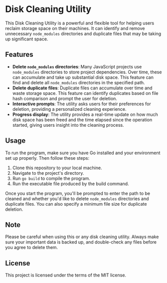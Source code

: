 # Disk Cleaning Utility

This Disk Cleaning Utility is a powerful and flexible tool for helping users reclaim storage space on their machines. It can identify and remove unnecessary `node_modules` directories and duplicate files that may be taking up significant space.

## Features

- **Delete `node_modules` directories**: Many JavaScript projects use `node_modules` directories to store project dependencies. Over time, these can accumulate and take up substantial disk space. This feature can find and delete all `node_modules` directories in the specified path.
- **Delete duplicate files**: Duplicate files can accumulate over time and waste storage space. This feature can identify duplicates based on file hash comparison and prompt the user for deletion.
- **Interactive prompts**: The utility asks users for their preferences for deletion, providing a personalized cleaning experience.
- **Progress display**: The utility provides a real-time update on how much disk space has been freed and the time elapsed since the operation started, giving users insight into the cleaning process.
  
## Usage

To run the program, make sure you have Go installed and your environment set up properly. Then follow these steps:

1. Clone this repository to your local machine.
2. Navigate to the project's directory.
3. Run `go build` to compile the program.
4. Run the executable file produced by the build command.

Once you start the program, you'll be prompted to enter the path to be cleaned and whether you'd like to delete `node_modules` directories and duplicate files. You can also specify a minimum file size for duplicate deletion.

## Note

Please be careful when using this or any disk cleaning utility. Always make sure your important data is backed up, and double-check any files before you agree to delete them.

## License

This project is licensed under the terms of the MIT license.

